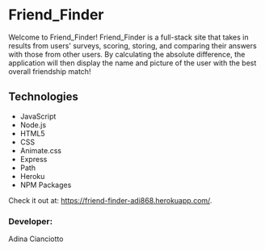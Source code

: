 # Friend_Finder
Welcome to Friend_Finder! Friend_Finder is a full-stack site that takes in results from users' surveys, scoring, storing, and comparing their answers with those from other users. By calculating the absolute difference, the application will then display the name and picture of the user with the best overall friendship match!

## Technologies
* JavaScript
* Node.js
* HTML5
* CSS
* Animate.css
* Express
* Path
* Heroku
* NPM Packages

Check it out at: https://friend-finder-adi868.herokuapp.com/.

### Developer:
Adina Cianciotto
